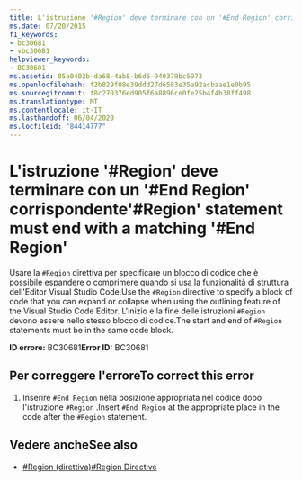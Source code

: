 ```yaml
---
title: L'istruzione '#Region' deve terminare con un '#End Region' corrispondente
ms.date: 07/20/2015
f1_keywords:
- bc30681
- vbc30681
helpviewer_keywords:
- BC30681
ms.assetid: 05a0402b-da68-4ab8-b6d6-940379bc5973
ms.openlocfilehash: f2b829f08e39ddd27d6583e35a92acbaae1e0b95
ms.sourcegitcommit: f8c270376ed905f6a8896ce0fe25b4f4b38ff498
ms.translationtype: MT
ms.contentlocale: it-IT
ms.lasthandoff: 06/04/2020
ms.locfileid: "84414777"
---
```

# <a name="region-statement-must-end-with-a-matching-end-region"></a><span data-ttu-id="fc7a6-102">L'istruzione '#Region' deve terminare con un '#End Region' corrispondente</span><span class="sxs-lookup"><span data-stu-id="fc7a6-102">'#Region' statement must end with a matching '#End Region'</span></span>
<span data-ttu-id="fc7a6-103">Usare la `#Region` direttiva per specificare un blocco di codice che è possibile espandere o comprimere quando si usa la funzionalità di struttura dell'Editor Visual Studio Code.</span><span class="sxs-lookup"><span data-stu-id="fc7a6-103">Use the `#Region` directive to specify a block of code that you can expand or collapse when using the outlining feature of the Visual Studio Code Editor.</span></span> <span data-ttu-id="fc7a6-104">L'inizio e la fine delle istruzioni `#Region` devono essere nello stesso blocco di codice.</span><span class="sxs-lookup"><span data-stu-id="fc7a6-104">The start and end of `#Region` statements must be in the same code block.</span></span>  
  
 <span data-ttu-id="fc7a6-105">**ID errore:** BC30681</span><span class="sxs-lookup"><span data-stu-id="fc7a6-105">**Error ID:** BC30681</span></span>  
  
## <a name="to-correct-this-error"></a><span data-ttu-id="fc7a6-106">Per correggere l'errore</span><span class="sxs-lookup"><span data-stu-id="fc7a6-106">To correct this error</span></span>  
  
1. <span data-ttu-id="fc7a6-107">Inserire `#End Region` nella posizione appropriata nel codice dopo l'istruzione `#Region` .</span><span class="sxs-lookup"><span data-stu-id="fc7a6-107">Insert `#End Region` at the appropriate place in the code after the `#Region` statement.</span></span>  
  
## <a name="see-also"></a><span data-ttu-id="fc7a6-108">Vedere anche</span><span class="sxs-lookup"><span data-stu-id="fc7a6-108">See also</span></span>

- [<span data-ttu-id="fc7a6-109">#Region (direttiva)</span><span class="sxs-lookup"><span data-stu-id="fc7a6-109">#Region Directive</span></span>](../language-reference/directives/region-directive.md)
